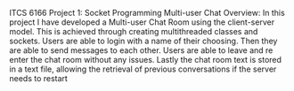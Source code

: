ITCS 6166 Project 1: Socket Programming Multi-user Chat
Overview:
In this project I have developed a Multi-user Chat Room using the client-server model. This is
achieved through creating multithreaded classes and sockets. Users are able to login with a
name of their choosing. Then they are able to send messages to each other. Users are able to
leave and re enter the chat room without any issues. Lastly the chat room text is stored in a text
file, allowing the retrieval of previous conversations if the server needs to restart
